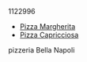1122996

* [Pizza Margherita](margherita.md)
* [Pizza Capricciosa](capricciosa.md)


pizzeria Bella Napoli
